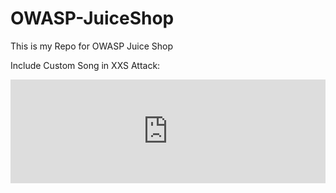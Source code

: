 # OWASP-JuiceShop
This is my Repo for OWASP Juice Shop

Include Custom Song in XXS Attack:
<iframe width="100%" height="166" scrolling="no" frameborder="no" allow="autoplay" src="https://w.soundcloud.com/player/?url=https://soundcloud.com/uiceheidd/conversations&color=%23ff5500&auto_play=true&hide_related=false&show_comments=true&show_user=true&show_reposts=false&show_teaser=true"></iframe>
